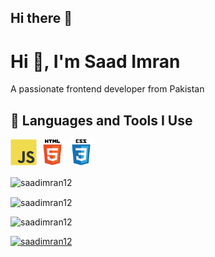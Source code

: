 ## Hi there 👋
<h1>Hi 👋, I'm Saad Imran</h1>
<p>A passionate frontend developer from Pakistan </p>
<h2>🚀 Languages and Tools I Use</h2>
<p><a target="_blank" href="https://raw.githubusercontent.com/devicons/devicon/master/icons/javascript/javascript-original.svg" style="display: inline-block;"><img src="https://raw.githubusercontent.com/devicons/devicon/master/icons/javascript/javascript-original.svg" alt="javascript" width="42" height="42" /></a>
<a target="_blank" href="https://raw.githubusercontent.com/devicons/devicon/master/icons/html5/html5-original-wordmark.svg" style="display: inline-block;"><img src="https://raw.githubusercontent.com/devicons/devicon/master/icons/html5/html5-original-wordmark.svg" alt="html5" width="42" height="42" /></a>
<a target="_blank" href="https://raw.githubusercontent.com/devicons/devicon/master/icons/css3/css3-original-wordmark.svg" style="display: inline-block;"><img src="https://raw.githubusercontent.com/devicons/devicon/master/icons/css3/css3-original-wordmark.svg" alt="css3" width="42" height="42" /></a></p>
<p><img align="center" src="https://github-readme-stats.vercel.app/api?username=saadimran12&show_icons=true&locale=en" alt="saadimran12" /></p>
<p><img align="center" src="https://github-readme-streak-stats.herokuapp.com/?user=saadimran12&" alt="saadimran12" /></p>
<p><img src="https://github-readme-stats.vercel.app/api/top-langs?username=saadimran12&show_icons=true&locale=en&layout=compact" alt="saadimran12" /></p>
<p><a href="https://github.com/ryo-ma/github-profile-trophy"><img src="https://github-profile-trophy.vercel.app/?username=saadimran12" alt="saadimran12" /></a></p>

<!--
**saadimran12/saadimran12** is a ✨ _special_ ✨ repository because its `README.md` (this file) appears on your GitHub profile.

Here are some ideas to get you started:

- 🔭 I’m currently working on ...
- 🌱 I’m currently learning ...
- 👯 I’m looking to collaborate on ...
- 🤔 I’m looking for help with ...
- 💬 Ask me about ...
- 📫 How to reach me: ...
- 😄 Pronouns: ...
- ⚡ Fun fact: ...
-->
